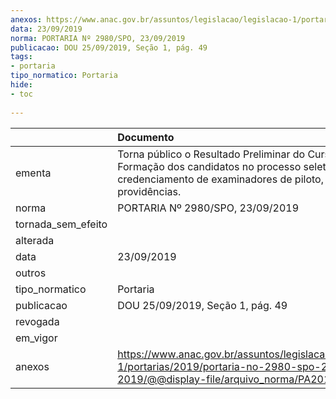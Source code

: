 ```yaml
---
anexos: https://www.anac.gov.br/assuntos/legislacao/legislacao-1/portarias/2019/portaria-no-2980-spo-23-09-2019/@@display-file/arquivo_norma/PA2019-2980.pdf
data: 23/09/2019
norma: PORTARIA Nº 2980/SPO, 23/09/2019
publicacao: DOU 25/09/2019, Seção 1, pág. 49
tags:
- portaria
tipo_normatico: Portaria
hide: 
- toc 
 
---
```


|                    | Documento                                                                                                                                                              |
|:-------------------|:-----------------------------------------------------------------------------------------------------------------------------------------------------------------------|
| ementa             | Torna público o Resultado Preliminar do Curso de Formação dos candidatos no processo seletivo para credenciamento de examinadores de piloto, e dá outras providências. |
| norma              | PORTARIA Nº 2980/SPO, 23/09/2019                                                                                                                                       |
| tornada_sem_efeito |                                                                                                                                                                        |
| alterada           |                                                                                                                                                                        |
| data               | 23/09/2019                                                                                                                                                             |
| outros             |                                                                                                                                                                        |
| tipo_normatico     | Portaria                                                                                                                                                               |
| publicacao         | DOU 25/09/2019, Seção 1, pág. 49                                                                                                                                       |
| revogada           |                                                                                                                                                                        |
| em_vigor           |                                                                                                                                                                        |
| anexos             | https://www.anac.gov.br/assuntos/legislacao/legislacao-1/portarias/2019/portaria-no-2980-spo-23-09-2019/@@display-file/arquivo_norma/PA2019-2980.pdf                   |